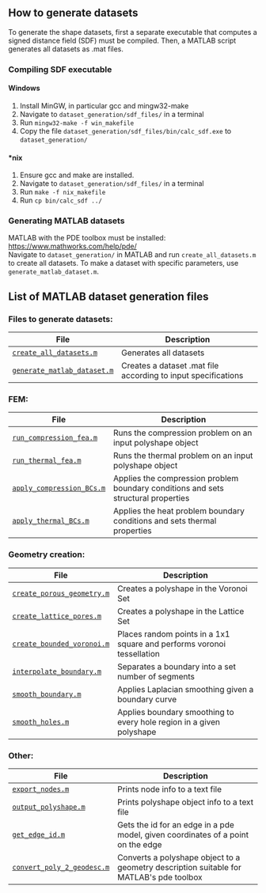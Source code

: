 ## How to generate datasets
To generate the shape datasets, first a separate executable that computes a signed distance field (SDF) must be compiled. Then, a MATLAB script generates all datasets as .mat files.

### Compiling SDF executable
#### Windows
1. Install MinGW, in particular gcc and mingw32-make
2. Navigate to `dataset_generation/sdf_files/` in a terminal
3. Run `mingw32-make -f win_makefile`
4. Copy the file `dataset_generation/sdf_files/bin/calc_sdf.exe` to `dataset_generation/`

#### \*nix
1. Ensure gcc and make are installed.
2. Navigate to `dataset_generation/sdf_files/` in a terminal
3. Run `make -f nix_makefile`
4. Run `cp bin/calc_sdf ../`

### Generating MATLAB datasets
MATLAB with the PDE toolbox must be installed: https://www.mathworks.com/help/pde/  
Navigate to `dataset_generation/` in MATLAB and run `create_all_datasets.m` to create all datasets.
To make a dataset with specific parameters, use `generate_matlab_dataset.m`.



## List of MATLAB dataset generation files


### Files to generate datasets:

| File | Description |
| --- | --- |
| [`create_all_datasets.m`](create_all_datasets.m)     | Generates all datasets |
| [`generate_matlab_dataset.m`](generate_matlab_dataset.m) | Creates a dataset .mat file according to input specifications |

### FEM:

| File | Description |
| --- | --- |
| [`run_compression_fea.m`](run_compression_fea.m) | Runs the compression problem on an input polyshape object |
| [`run_thermal_fea.m`](run_thermal_fea.m) | Runs the thermal problem on an input polyshape object |
| [`apply_compression_BCs.m`](apply_compression_BCs.m) | Applies the compression problem boundary conditions and sets structural properties |
| [`apply_thermal_BCs.m`](apply_thermal_BCs.m) | Applies the heat problem boundary conditions and sets thermal properties |


### Geometry creation:

| File | Description |
| --- | --- |
| [`create_porous_geometry.m`](create_porous_geometry.m) | Creates a polyshape in the Voronoi Set |
| [`create_lattice_pores.m`](create_lattice_pores.m) | Creates a polyshape in the Lattice Set |
| [`create_bounded_voronoi.m`](create_bounded_voronoi.m) | Places random points in a 1x1 square and performs voronoi tessellation |
| [`interpolate_boundary.m`](interpolate_boundary.m) | Separates a boundary into a set number of segments |
| [`smooth_boundary.m`](smooth_boundary.m) | Applies Laplacian smoothing given a boundary curve |
| [`smooth_holes.m`](smooth_holes.m) | Applies boundary smoothing to every hole region in a given polyshape |

### Other:

| File | Description |
| --- | --- |
| [`export_nodes.m`](export_nodes.m) | Prints node info to a text file | 
| [`output_polyshape.m`](output_polyshape.m) | Prints polyshape object info to a text file |
| [`get_edge_id.m`](get_edge_id.m) | Gets the id for an edge in a pde model, given coordinates of a point on the edge |
| [`convert_poly_2_geodesc.m`](convert_poly_2_geodesc.m) | Converts a polyshape object to a geometry description suitable for MATLAB's pde toolbox |
